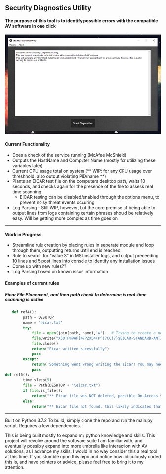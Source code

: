 ## Security Diagnostics Utility
#### The purpose of this tool is to identify possible errors with the compatible AV software in one click

![GUI Screenshot](https://raw.githubusercontent.com/rcreecy/secdiagnostics/master/images/screenshot.PNG "GUI Screenshot")

#### Current Functionality
* Does a check of the service running (McAfee McShield)
* Outputs the HostName and Computer Name (mostly for utilizing these variables later)
* Current CPU usage total on system (** WIP: for any CPU usage over threshhold, also output violating PID/name **)
* Plants an EICAR test file on the computers desktop path, waits 10 seconds, and checks again for the presence of the file to assess real time scanning 
  * EICAR testing can be disabled/enabled through the options menu, to prevent noisy threat events occuring
* Log Parsing - Still WIP, however, but the core premise of being able to output lines from logs containing certain phrases should be relatively easy. Will be getting more complex as time goes on



___
#### Work in Progress
* Streamline rule creation by placing rules in seperate module and loop through them, outputting returns until end is reached
* Rule to search for "value 3" in MSI installer logs, and output preceeding 10 lines and 5 post lines into console to identify any installation issues
* Come up with new rules??
* Log Parsing based on known issue information

#### Examples of current rules

##### Eicar File Placement, and then path check to determine is real-time scanning is active
```python
   def ref4():
        path = DESKTOP
        name = 'eicar.txt'
        try:
            file = open(join(path, name),'w')   # Trying to create a new file or open one
            file.write("X5O!P%@AP[4\PZX54(P^)7CC)7}$EICAR-STANDARD-ANTIVIRUS-TEST-FILE!$H+H*")
            file.close()
            return("Eicar written sucessfully")
            pass
        except:
            return('Something went wrong writing the eicar! You may need to run the tool again.')
            pass
def ref5():
        time.sleep(5)
        file = Path(DESKTOP + "\eicar.txt")
        if file.is_file():
            return("** Eicar file was NOT deleted, possible On-Access Scanner conflict")
        else:
            return("** Eicar file not found, this likely indicates that the AV scanner sucessfully detected and removed it.")
```

___
Built on Python 3.7.2
To build, simply clone the repo and run the main.py script. Requires a few dependencies.

This is being built mostly to expand my python knowledge and skills. This project will revolve around the software suite I am familiar with, and eventually possibly expand into more umbrella like interaction with AV solutions, as I advance my skills. I would in no way consider this a real tool at this time. If you stumble upon this repo and notice how ridiculously coded this is, and have pointers or advice, please feel free to bring it to my attention.